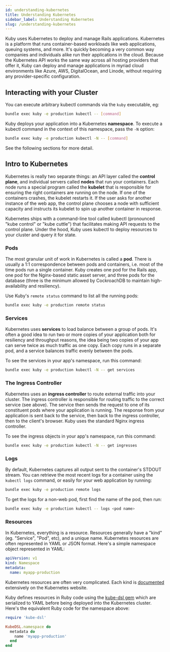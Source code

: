 ```yaml
---
id: understanding-kubernetes
title: Understanding Kubernetes
sidebar_label: Understanding Kubernetes
slug: /understanding-kubernetes
---
```


Kuby uses Kubernetes to deploy and manage Rails applications. Kubernetes is a platform that runs container-based workloads like web applications, queuing systems, and more. It's quickly becoming a very common way companies and individuals alike run their applications in the cloud. Because the Kubernetes API works the same way across all hosting providers that offer it, Kuby can deploy and manage applications in myriad cloud environments like Azure, AWS, DigitalOcean, and Linode, without requiring any provider-specific configuration.

## Interacting with your Cluster

You can execute arbitrary kubectl commands via the `kuby` executable, eg:

```bash
bundle exec kuby -e production kubectl -- [command]
```

Kuby deploys your application into a Kubernetes **namespace**. To execute a kubectl command in the context of this namespace, pass the `-N` option:

```bash
bundle exec kuby -e production kubectl -N -- [command]
```

See the following sections for more detail.

## Intro to Kubernetes

Kubernetes is really two separate things: an API layer called the **control plane**, and individual servers called **nodes** that run your containers. Each node runs a special program called the **kubelet** that is responsible for ensuring the right containers are running on the node. If one of the containers crashes, the kubelet restarts it. If the user asks for another instance of the web app, the control plane chooses a node with sufficient capacity and instructs its kubelet to spin up another container in response.

Kubernetes ships with a command-line tool called kubectl (pronounced "kube control" or "kube cuttle") that facilitates making API requests to the control plane. Under the hood, Kuby uses kubectl to deploy resources to your cluster and query it for state.

### Pods

The most granular unit of work in Kubernetes is called a **pod**. There is usually a 1:1 correspondence between pods and containers, i.e. most of the time pods run a single container. Kuby creates one pod for the Rails app, one pod for the Nginx-based static asset server, and three pods for the database (three is the minimum allowed by CockroachDB to maintain high-availability and resiliency).

Use Kuby's `remote status` command to list all the running pods:

```bash
bundle exec kuby -e production remote status
```

### Services

Kubernetes uses **services** to load balance between a group of pods. It's often a good idea to run two or more copies of your application both for resiliency and throughput reasons, the idea being two copies of your app can serve twice as much traffic as one copy. Each copy runs in a separate pod, and a service balances traffic evenly between the pods.

To see the services in your app's namespace, run this command:

```bash
bundle exec kuby -e production kubectl -N -- get services
```

### The Ingress Controller

Kubernetes uses an **ingress controller** to route external traffic into your cluster. The ingress controller is responsible for routing traffic to the correct service (see above). The service then sends the request to one of its constituent pods where your application is running. The response from your application is sent back to the service, then back to the ingress controller, then to the client's browser. Kuby uses the standard Nginx ingress controller.

To see the ingress objects in your app's namespace, run this command:

```bash
bundle exec kuby -e production kubectl -N -- get ingresses
```

### Logs

By default, Kubernetes captures all output sent to the container's STDOUT stream. You can retrieve the most recent logs for a container using the `kubectl logs` command, or easily for your web application by running:

```bash
bundle exec kuby -e production remote logs
```

To get the logs for a non-web pod, first find the name of the pod, then run:

```bash
bundle exec kuby -e production kubectl -- logs <pod name>
```

### Resources

In Kubernetes, everything is a resource. Resources generally have a "kind" (eg. "Service", "Pod", etc), and a unique name. Kubernetes resources are often represented in YAML or JSON format. Here's a simple namespace object represented in YAML:

```yaml
apiVersion: v1
kind: Namespace
metadata:
  name: myapp-production
```

Kubernetes resources are often very complicated. Each kind is [documented](https://kubernetes.io/docs/concepts/overview/working-with-objects/kubernetes-objects/) extensively on the Kubernetes website.

Kuby defines resources in Ruby code using the [kube-dsl gem](https://github.com/getkuby/kube-dsl) which are serialized to YAML before being deployed into the Kubernetes cluster. Here's the equivalent Ruby code for the namespace above:

```ruby
require 'kube-dsl'

KubeDSL.namespace do
  metadata do
    name 'myapp-production'
  end
end
```
